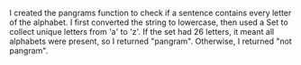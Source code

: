 I created the pangrams function to check if a sentence contains every letter of the alphabet. I first converted the string to lowercase, then used a Set to collect unique letters from 'a' to 'z'. If the set had 26 letters, it meant all alphabets were present, so I returned "pangram". Otherwise, I returned "not pangram".